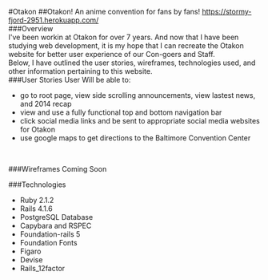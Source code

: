 #Otakon
##Otakon! An anime convention for fans by fans! 
https://stormy-fjord-2951.herokuapp.com/
<br>
###Overview <br>
I've been workin at Otakon for over 7 years. And now that I have been studying web development, it is my hope that I can recreate the Otakon website for better user experience of our Con-goers and Staff. 
<br>
Below, I have outlined the user stories, wireframes, technologies used, and other information pertaining to this website.
<br>
###User Stories
User Will be able to:
* go to root page, view side scrolling announcements, view lastest news, and 2014 recap
* view and use a fully functional top and bottom navigation bar
* click social media links and be sent to appropriate social media websites for Otakon
* use google maps to get directions to the Baltimore Convention Center
<br>

###Wireframes
Coming Soon
<br>

###Technologies
* Ruby 2.1.2
* Rails 4.1.6
* PostgreSQL Database
* Capybara and RSPEC
* Foundation-rails 5
* Foundation Fonts
* Figaro
* Devise
* Rails_12factor

